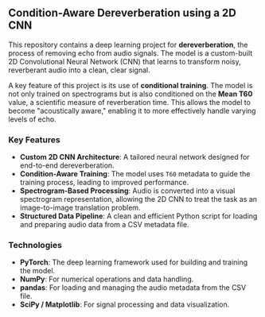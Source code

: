 ## Condition-Aware Dereverberation using a 2D CNN

This repository contains a deep learning project for **dereverberation**, the process of removing echo from audio signals. The model is a custom-built 2D Convolutional Neural Network (CNN) that learns to transform noisy, reverberant audio into a clean, clear signal.

A key feature of this project is its use of **conditional training**. The model is not only trained on spectrograms but is also conditioned on the **Mean T60** value, a scientific measure of reverberation time. This allows the model to become "acoustically aware," enabling it to more effectively handle varying levels of echo.

### Key Features
* **Custom 2D CNN Architecture**: A tailored neural network designed for end-to-end dereverberation.
* **Condition-Aware Training**: The model uses `T60` metadata to guide the training process, leading to improved performance.
* **Spectrogram-Based Processing**: Audio is converted into a visual spectrogram representation, allowing the 2D CNN to treat the task as an image-to-image translation problem.
* **Structured Data Pipeline**: A clean and efficient Python script for loading and preparing audio data from a CSV metadata file.

### Technologies
* **PyTorch**: The deep learning framework used for building and training the model.
* **NumPy**: For numerical operations and data handling.
* **pandas**: For loading and managing the audio metadata from the CSV file.
* **SciPy / Matplotlib**: For signal processing and data visualization.
